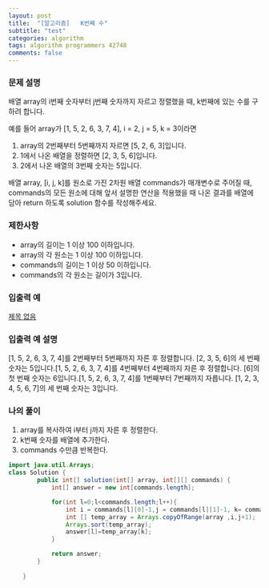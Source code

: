 ```yaml
---
layout: post
title:  "[알고리즘]   K번째 수"
subtitle: "test"
categories: algorithm
tags: algorithm programmers 42748
comments: false
---
```

### **문제 설명**

배열 array의 i번째 숫자부터 j번째 숫자까지 자르고 정렬했을 때, k번째에 있는 수를 구하려 합니다.

예를 들어 array가 [1, 5, 2, 6, 3, 7, 4], i = 2, j = 5, k = 3이라면

1. array의 2번째부터 5번째까지 자르면 [5, 2, 6, 3]입니다.
2. 1에서 나온 배열을 정렬하면 [2, 3, 5, 6]입니다.
3. 2에서 나온 배열의 3번째 숫자는 5입니다.

배열 array, [i, j, k]를 원소로 가진 2차원 배열 commands가 매개변수로 주어질 때, commands의 모든 원소에 대해 앞서 설명한 연산을 적용했을 때 나온 결과를 배열에 담아 return 하도록 solution 함수를 작성해주세요.

### 제한사항

- array의 길이는 1 이상 100 이하입니다.
- array의 각 원소는 1 이상 100 이하입니다.
- commands의 길이는 1 이상 50 이하입니다.
- commands의 각 원소는 길이가 3입니다.

### 입출력 예

[제목 없음](https://www.notion.so/d70b5a1cf2094a07b7adb3f5f6e52a30)

### 입출력 예 설명

[1, 5, 2, 6, 3, 7, 4]를 2번째부터 5번째까지 자른 후 정렬합니다. [2, 3, 5, 6]의 세 번째 숫자는 5입니다.[1, 5, 2, 6, 3, 7, 4]를 4번째부터 4번째까지 자른 후 정렬합니다. [6]의 첫 번째 숫자는 6입니다.[1, 5, 2, 6, 3, 7, 4]를 1번째부터 7번째까지 자릅니다. [1, 2, 3, 4, 5, 6, 7]의 세 번째 숫자는 3입니다.

### 나의 풀이

1. array를 복사하여 i부터 j까지 자른 후 정렬한다. 
2. k번째 숫자를 배열에 추가한다.
3. commands 수만큼 반복한다. 

```java
import java.util.Arrays;   
class Solution {
        public int[] solution(int[] array, int[][] commands) {
            int[] answer = new int[commands.length];

            for(int l=0;l<commands.length;l++){
                int i = commands[l][0]-1,j = commands[l][1]-1, k= commands[l][2]-1;
                int [] temp_array = Arrays.copyOfRange(array ,i,j+1);
                Arrays.sort(temp_array);
                answer[l]=temp_array[k];
            }

            return answer;
        }
        
    }
```